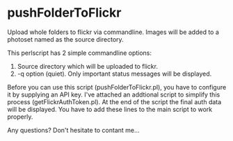 pushFolderToFlickr
==================

Upload whole folders to flickr via commandline. Images will be added to a photoset named as the source directory.

This perlscript has 2 simple commandline options:
1. Source directory which will be uploaded to flickr.
2. -q option (quiet). Only important status messages will be displayed.

Before you can use this script (pushFolderToFlickr.pl), you have to configure it by supplying an API key.
I've attached an addtional script to simplify this process (getFlickrAuthToken.pl). At the end of the
script the final auth data will be displayed. You have to add these lines to the main script to work
properly.

Any questions? Don't hesitate to contant me...

